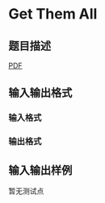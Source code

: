 # Get Them All

## 题目描述

[problemUrl]: https://uva.onlinejudge.org/index.php?option=com_onlinejudge&Itemid=8&category=246&page=show_problem&problem=3631

[PDF](https://uva.onlinejudge.org/external/11/p1190.pdf)

## 输入输出格式

### 输入格式

### 输出格式

## 输入输出样例

暂无测试点

